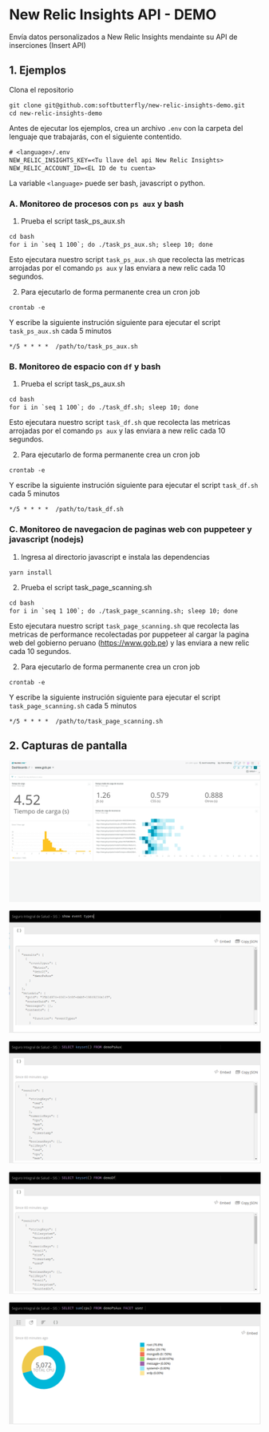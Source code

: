 # New Relic Insights API - DEMO

Envía datos personalizados a New Relic Insights mendainte su API de inserciones (Insert API)

## 1. Ejemplos

Clona el repositorio

```
git clone git@github.com:softbutterfly/new-relic-insights-demo.git
cd new-relic-insights-demo
```

Antes de ejecutar los ejemplos, crea un archivo `.env` con la carpeta del lenguaje que trabajarás, con el siguiente contentido.

```
# <language>/.env
NEW_RELIC_INSIGHTS_KEY=<Tu llave del api New Relic Insights>
NEW_RELIC_ACCOUNT_ID=<EL ID de tu cuenta>
```

La variable `<language>` puede ser bash, javascript o python.

### A. Monitoreo de procesos con `ps aux` y bash

1. Prueba el script task_ps_aux.sh

```
cd bash
for i in `seq 1 100`; do ./task_ps_aux.sh; sleep 10; done
```

Esto ejecutara nuestro script `task_ps_aux.sh` que recolecta las metricas arrojadas por el comando `ps aux` y las enviara a new relic cada 10 segundos.

2. Para ejecutarlo de forma permanente crea un cron job

```
crontab -e
```

Y escribe la siguiente instrución siguiente para ejecutar el script `task_ps_aux.sh` cada 5 minutos

```
*/5 * * * *  /path/to/task_ps_aux.sh
```

### B. Monitoreo de espacio con `df` y bash

1. Prueba el script task_ps_aux.sh

```
cd bash
for i in `seq 1 100`; do ./task_df.sh; sleep 10; done
```

Esto ejecutara nuestro script `task_df.sh` que recolecta las metricas arrojadas por el comando `ps aux` y las enviara a new relic cada 10 segundos.

2. Para ejecutarlo de forma permanente crea un cron job

```
crontab -e
```

Y escribe la siguiente instrución siguiente para ejecutar el script `task_df.sh` cada 5 minutos

```
*/5 * * * *  /path/to/task_df.sh
```

### C. Monitoreo de navegacion de paginas web con puppeteer y javascript (nodejs)

1. Ingresa al directorio javascript e instala las dependencias

```
yarn install
```

2. Prueba el script task_page_scanning.sh

```
cd bash
for i in `seq 1 100`; do ./task_page_scanning.sh; sleep 10; done
```

Esto ejecutara nuestro script `task_page_scanning.sh` que recolecta las metricas de performance recolectadas por puppeteer al cargar la pagina web del gobierno peruano (https://www.gob.pe) y las enviara a new relic cada 10 segundos.

2. Para ejecutarlo de forma permanente crea un cron job

```
crontab -e
```

Y escribe la siguiente instrución siguiente para ejecutar el script `task_page_scanning.sh` cada 5 minutos

```
*/5 * * * *  /path/to/task_page_scanning.sh
```

## 2. Capturas de pantalla

![dashboard javascript](./demo_javascript.png)

![event types](./event_types.png)

![event type demoPsAux keyset](./demo_ps_aux_keyset.png)

![event type demoDf keyset](./demo_df_keyset.png)

![event type demoDf keyset](./demo_ps_aux_chart_1.png)
